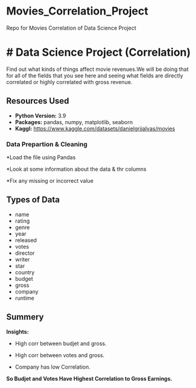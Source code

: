 # Movies_Correlation_Project
Repo for Movies Correlation of Data Science Project 


# # Data Science Project (Correlation) 
Find out what kinds of things affect movie revenues.We will be doing that for all of the fields that you see here and seeing what fields are directly correlated or highly correlated with gross revenue.

## Resources Used 
* **Python Version:** 3.9 
* **Packages:** pandas, numpy, matplotlib, seaborn  
* **Kaggl:** https://www.kaggle.com/datasets/danielgrijalvas/movies


### Data Prepartion & Cleaning

*Load the file using Pandas


*Look at some information about the data & thr columns


*Fix any missing or incorrect value




## Types of Data 
* name
* rating
* genre
* year
* released
* votes
* director
* writer
* star
* country
* budget
* gross
* company
* runtime
 

## Summery 

**Insights:**

* High corr between budjet and gross.


* High corr between votes and gross.


* Company has low Correlation.


**So Budjet and Votes Have Highest Correlation to Gross Earnings.**

